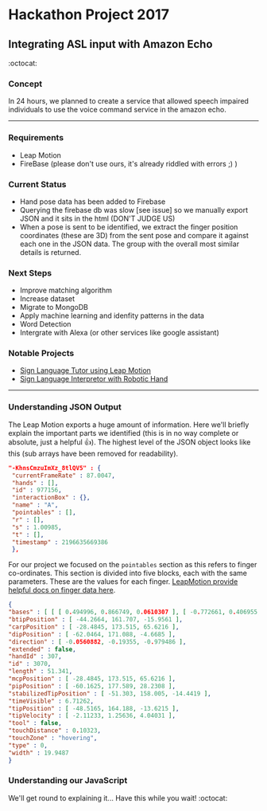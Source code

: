 # Hackathon Project 2017
## Integrating ASL input with Amazon Echo
:octocat:
### Concept
In 24 hours, we planned to create a service that allowed speech impaired individuals to use the voice command service in the amazon echo. 

----

### Requirements
* Leap Motion
* FireBase (please don't use ours, it's already riddled with errors ;) )

### Current Status
* Hand pose data has been added to Firebase
* Querying the firebase db was slow [see issue] so we manually export JSON and it sits in the html (DON'T JUDGE US)
* When a pose is sent to be identified, we extract the finger position coordinates (these are 3D) from the sent pose and compare it against each one in the JSON data. The group with the overall most similar details is returned.

### Next Steps
* Improve matching algorithm
* Increase dataset
* Migrate to MongoDB
* Apply machine learning and idenfity patterns in the data
* Word Detection 
* Intergrate with Alexa (or other services like google assistant)   

### Notable Projects
* [Sign Language Tutor using Leap Motion](https://github.com/ssaamm/sign-language-tutor)
* [Sign Language Interpretor with Robotic Hand](https://github.com/eYSIP-2016/eYSIP-2016-Sign-Language-Interpreter-Leap-Motion-Sensor-)


---

### Understanding JSON Output
The Leap Motion exports a huge amount of information. Here we'll briefly explain the important parts we identified (this is in no way complete or absolute, just a helpful :+1:).
The highest level of the JSON object looks like this (sub arrays have been removed for readability).
```json
"-KhnsCmzuImXz_8tlQV5" : {
 "currentFrameRate" : 87.0047,
 "hands" : [],
 "id" : 977156,
 "interactionBox" : {},
 "name" : "A",
 "pointables" : [],
 "r" : [],
 "s" : 1.00985,
 "t" : [],
 "timestamp" : 2196635669386
 },
```
For our project we focused on the `pointables` section as this refers to finger co-ordinates. This section is divided into five blocks, each with the same parameters. These are the values for each finger. [LeapMotion provide helpful docs on finger data here](https://developer.leapmotion.com/documentation/javascript/api/Leap.Finger.html).
```json
{
"bases" : [ [ [ 0.494996, 0.866749, 0.0610307 ], [ -0.772661, 0.406955, 0.487219 ], [ 0.39746, -0.288327, 0.871145 ] ], [ [ 0.354423, 0.913279, -0.200763 ], [ -0.677792, 0.39882, 0.61769 ], [ 0.644191, -0.0828476, 0.760364 ] ], [ [ 0.354423, 0.913279, -0.200763 ], [ -0.933402, 0.358412, -0.0173744 ], [ 0.0560882, 0.19355, 0.979486 ] ], [ [ 0.354423, 0.913279, -0.200763 ], [ -0.528821, 0.0186943, -0.848528 ], [ -0.77119, 0.406905, 0.489587 ] ] ],
"btipPosition" : [ -44.2664, 161.707, -15.9561 ],
"carpPosition" : [ -28.4845, 173.515, 65.6216 ],
"dipPosition" : [ -62.0464, 171.088, -4.6685 ],
"direction" : [ -0.0560882, -0.19355, -0.979486 ],
"extended" : false,
"handId" : 307,
"id" : 3070,
"length" : 51.341,
"mcpPosition" : [ -28.4845, 173.515, 65.6216 ],
"pipPosition" : [ -60.1625, 177.589, 28.2308 ],
"stabilizedTipPosition" : [ -51.303, 158.005, -14.4419 ],
"timeVisible" : 6.71262,
"tipPosition" : [ -48.5165, 164.188, -13.6215 ],
"tipVelocity" : [ -2.11233, 1.25636, 4.04031 ],
"tool" : false,
"touchDistance" : 0.10323,
"touchZone" : "hovering",
"type" : 0,
"width" : 19.9487
}
```
### Understanding our JavaScript
We'll get round to explaining it... Have this while you wait! :octocat:
